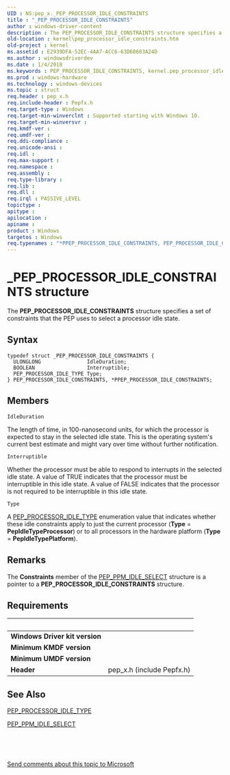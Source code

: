 ```yaml
---
UID : NS:pep_x._PEP_PROCESSOR_IDLE_CONSTRAINTS
title : "_PEP_PROCESSOR_IDLE_CONSTRAINTS"
author : windows-driver-content
description : The PEP_PROCESSOR_IDLE_CONSTRAINTS structure specifies a set of constraints that the PEP uses to select a processor idle state.
old-location : kernel\pep_processor_idle_constraints.htm
old-project : kernel
ms.assetid : E2939DFA-52EC-4AA7-ACC6-63D60603A24D
ms.author : windowsdriverdev
ms.date : 1/4/2018
ms.keywords : PEP_PROCESSOR_IDLE_CONSTRAINTS, kernel.pep_processor_idle_constraints, *PPEP_PROCESSOR_IDLE_CONSTRAINTS, PPEP_PROCESSOR_IDLE_CONSTRAINTS structure pointer [Kernel-Mode Driver Architecture], _PEP_PROCESSOR_IDLE_CONSTRAINTS, PEP_PROCESSOR_IDLE_CONSTRAINTS structure [Kernel-Mode Driver Architecture], pep_x/PEP_PROCESSOR_IDLE_CONSTRAINTS, PPEP_PROCESSOR_IDLE_CONSTRAINTS, pep_x/PPEP_PROCESSOR_IDLE_CONSTRAINTS
ms.prod : windows-hardware
ms.technology : windows-devices
ms.topic : struct
req.header : pep_x.h
req.include-header : Pepfx.h
req.target-type : Windows
req.target-min-winverclnt : Supported starting with Windows 10.
req.target-min-winversvr : 
req.kmdf-ver : 
req.umdf-ver : 
req.ddi-compliance : 
req.unicode-ansi : 
req.idl : 
req.max-support : 
req.namespace : 
req.assembly : 
req.type-library : 
req.lib : 
req.dll : 
req.irql : PASSIVE_LEVEL
topictype : 
apitype : 
apilocation : 
apiname : 
product : Windows
targetos : Windows
req.typenames : "*PPEP_PROCESSOR_IDLE_CONSTRAINTS, PEP_PROCESSOR_IDLE_CONSTRAINTS"
---
```


# _PEP_PROCESSOR_IDLE_CONSTRAINTS structure
The <b>PEP_PROCESSOR_IDLE_CONSTRAINTS</b> structure specifies a set of constraints that the PEP uses to select a processor idle state.

## Syntax
````
typedef struct _PEP_PROCESSOR_IDLE_CONSTRAINTS {
  ULONGLONG               IdleDuration;
  BOOLEAN                 Interruptible;
  PEP_PROCESSOR_IDLE_TYPE Type;
} PEP_PROCESSOR_IDLE_CONSTRAINTS, *PPEP_PROCESSOR_IDLE_CONSTRAINTS;
````

## Members


`IdleDuration`

The length of time, in 100-nanosecond units, for which the processor is expected to stay in the selected idle state. This is the operating system's current best estimate and might vary over time without further notification.

`Interruptible`

Whether the processor must be able to respond to interrupts in the selected idle state. A value of TRUE indicates that the processor must be interruptible in this idle state. A value of FALSE indicates that the processor is not required to be interruptible in this idle state.

`Type`

A <a href="..\pep_x\ne-pep_x-ppep_processor_idle_type.md">PEP_PROCESSOR_IDLE_TYPE</a> enumeration value that indicates whether these idle constraints apply to just the current processor (<b>Type</b> = <b>PepIdleTypeProcessor</b>) or to all processors in the hardware platform (<b>Type</b> = <b>PepIdleTypePlatform</b>).

## Remarks
The <b>Constraints</b> member of the <a href="..\pep_x\ns-pep_x-_pep_ppm_idle_select.md">PEP_PPM_IDLE_SELECT</a> structure is a pointer to a <b>PEP_PROCESSOR_IDLE_CONSTRAINTS</b> structure.

## Requirements
| &nbsp; | &nbsp; |
| ---- |:---- |
| **Windows Driver kit version** |  |
| **Minimum KMDF version** |  |
| **Minimum UMDF version** |  |
| **Header** | pep_x.h (include Pepfx.h) |

## See Also

<a href="..\pep_x\ne-pep_x-ppep_processor_idle_type.md">PEP_PROCESSOR_IDLE_TYPE</a>

<a href="..\pep_x\ns-pep_x-_pep_ppm_idle_select.md">PEP_PPM_IDLE_SELECT</a>

 

 

<a href="mailto:wsddocfb@microsoft.com?subject=Documentation%20feedback [kernel\kernel]:%20PEP_PROCESSOR_IDLE_CONSTRAINTS structure%20 RELEASE:%20(1/4/2018)&amp;body=%0A%0APRIVACY STATEMENT%0A%0AWe use your feedback to improve the documentation. We don't use your email address for any other purpose, and we'll remove your email address from our system after the issue that you're reporting is fixed. While we're working to fix this issue, we might send you an email message to ask for more info. Later, we might also send you an email message to let you know that we've addressed your feedback.%0A%0AFor more info about Microsoft's privacy policy, see http://privacy.microsoft.com/en-us/default.aspx." title="Send comments about this topic to Microsoft">Send comments about this topic to Microsoft</a>